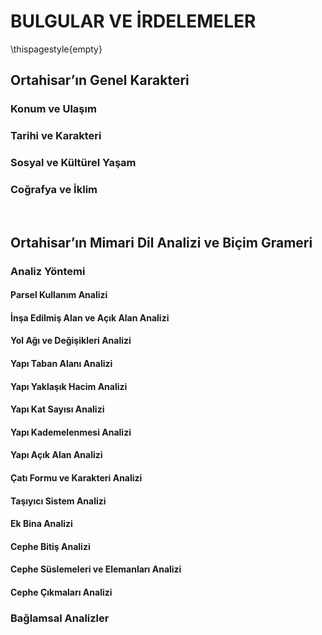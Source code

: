 # BULGULAR VE İRDELEMELER

\thispagestyle{empty}

## Ortahisar’ın Genel Karakteri

### Konum ve Ulaşım

### Tarihi ve Karakteri

### Sosyal ve Kültürel Yaşam

### Coğrafya ve İklim

 

## Ortahisar’ın Mimari Dil Analizi ve Biçim Grameri

### Analiz Yöntemi

#### Parsel Kullanım Analizi

#### İnşa Edilmiş Alan ve Açık Alan Analizi

#### Yol Ağı ve Değişikleri Analizi

#### Yapı Taban Alanı Analizi

#### Yapı Yaklaşık Hacim Analizi

#### Yapı Kat Sayısı Analizi

#### Yapı Kademelenmesi Analizi

#### Yapı Açık Alan Analizi

#### Çatı Formu ve Karakteri Analizi

#### Taşıyıcı Sistem Analizi

#### Ek Bina Analizi

#### Cephe Bitiş Analizi

#### Cephe Süslemeleri ve Elemanları Analizi

#### Cephe Çıkmaları Analizi

### Bağlamsal Analizler
